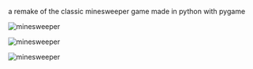a remake of the classic minesweeper game made in python with pygame

![minesweeper](https://i.imgur.com/8yIaimL.png)

![minesweeper](https://i.imgur.com/l4b0GgD.png)

![minesweeper](https://i.imgur.com/9eMZ806.png)
